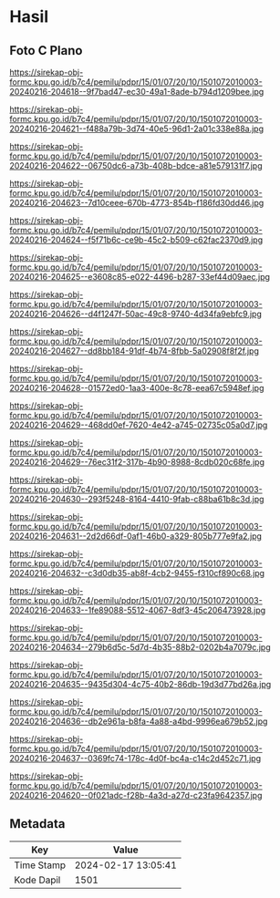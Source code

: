 # Hasil

## Foto C Plano

https://sirekap-obj-formc.kpu.go.id/b7c4/pemilu/pdpr/15/01/07/20/10/1501072010003-20240216-204618--9f7bad47-ec30-49a1-8ade-b794d1209bee.jpg

https://sirekap-obj-formc.kpu.go.id/b7c4/pemilu/pdpr/15/01/07/20/10/1501072010003-20240216-204621--f488a79b-3d74-40e5-96d1-2a01c338e88a.jpg

https://sirekap-obj-formc.kpu.go.id/b7c4/pemilu/pdpr/15/01/07/20/10/1501072010003-20240216-204622--06750dc6-a73b-408b-bdce-a81e579131f7.jpg

https://sirekap-obj-formc.kpu.go.id/b7c4/pemilu/pdpr/15/01/07/20/10/1501072010003-20240216-204623--7d10ceee-670b-4773-854b-f186fd30dd46.jpg

https://sirekap-obj-formc.kpu.go.id/b7c4/pemilu/pdpr/15/01/07/20/10/1501072010003-20240216-204624--f5f71b6c-ce9b-45c2-b509-c62fac2370d9.jpg

https://sirekap-obj-formc.kpu.go.id/b7c4/pemilu/pdpr/15/01/07/20/10/1501072010003-20240216-204625--e3608c85-e022-4496-b287-33ef44d09aec.jpg

https://sirekap-obj-formc.kpu.go.id/b7c4/pemilu/pdpr/15/01/07/20/10/1501072010003-20240216-204626--d4f1247f-50ac-49c8-9740-4d34fa9ebfc9.jpg

https://sirekap-obj-formc.kpu.go.id/b7c4/pemilu/pdpr/15/01/07/20/10/1501072010003-20240216-204627--dd8bb184-91df-4b74-8fbb-5a02908f8f2f.jpg

https://sirekap-obj-formc.kpu.go.id/b7c4/pemilu/pdpr/15/01/07/20/10/1501072010003-20240216-204628--01572ed0-1aa3-400e-8c78-eea67c5948ef.jpg

https://sirekap-obj-formc.kpu.go.id/b7c4/pemilu/pdpr/15/01/07/20/10/1501072010003-20240216-204629--468dd0ef-7620-4e42-a745-02735c05a0d7.jpg

https://sirekap-obj-formc.kpu.go.id/b7c4/pemilu/pdpr/15/01/07/20/10/1501072010003-20240216-204629--76ec31f2-317b-4b90-8988-8cdb020c68fe.jpg

https://sirekap-obj-formc.kpu.go.id/b7c4/pemilu/pdpr/15/01/07/20/10/1501072010003-20240216-204630--293f5248-8164-4410-9fab-c88ba61b8c3d.jpg

https://sirekap-obj-formc.kpu.go.id/b7c4/pemilu/pdpr/15/01/07/20/10/1501072010003-20240216-204631--2d2d66df-0af1-46b0-a329-805b777e9fa2.jpg

https://sirekap-obj-formc.kpu.go.id/b7c4/pemilu/pdpr/15/01/07/20/10/1501072010003-20240216-204632--c3d0db35-ab8f-4cb2-9455-f310cf890c68.jpg

https://sirekap-obj-formc.kpu.go.id/b7c4/pemilu/pdpr/15/01/07/20/10/1501072010003-20240216-204633--1fe89088-5512-4067-8df3-45c206473928.jpg

https://sirekap-obj-formc.kpu.go.id/b7c4/pemilu/pdpr/15/01/07/20/10/1501072010003-20240216-204634--279b6d5c-5d7d-4b35-88b2-0202b4a7079c.jpg

https://sirekap-obj-formc.kpu.go.id/b7c4/pemilu/pdpr/15/01/07/20/10/1501072010003-20240216-204635--9435d304-4c75-40b2-86db-19d3d77bd26a.jpg

https://sirekap-obj-formc.kpu.go.id/b7c4/pemilu/pdpr/15/01/07/20/10/1501072010003-20240216-204636--db2e961a-b8fa-4a88-a4bd-9996ea679b52.jpg

https://sirekap-obj-formc.kpu.go.id/b7c4/pemilu/pdpr/15/01/07/20/10/1501072010003-20240216-204637--0369fc74-178c-4d0f-bc4a-c14c2d452c71.jpg

https://sirekap-obj-formc.kpu.go.id/b7c4/pemilu/pdpr/15/01/07/20/10/1501072010003-20240216-204620--0f021adc-f28b-4a3d-a27d-c23fa9642357.jpg


## Metadata

| Key        | Value               |
| ---------- | ------------------- |
| Time Stamp | 2024-02-17 13:05:41 |
| Kode Dapil | 1501                |



